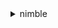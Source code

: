 <details>

<summary>
nimble
</summary>

- <details><summary>accept-eulas</summary>

  * --client-token
  * --eula-ids
  * --studio-id
  * --cli-input-json
  * --cli-input-yaml
  * --generate-cli-skeleton


- <details><summary>create-launch-profile</summary>

  * --client-token
  * --description
  * --ec2-subnet-ids
  * --launch-profile-protocol-versions
  * --name
  * --stream-configuration
  * --studio-component-ids
  * --studio-id
  * --tags
  * --cli-input-json
  * --cli-input-yaml
  * --generate-cli-skeleton


- <details><summary>create-streaming-image</summary>

  * --client-token
  * --description
  * --ec2-image-id
  * --name
  * --studio-id
  * --tags
  * --cli-input-json
  * --cli-input-yaml
  * --generate-cli-skeleton


- <details><summary>create-streaming-session</summary>

  * --client-token
  * --ec2-instance-type
  * --launch-profile-id
  * --streaming-image-id
  * --studio-id
  * --tags
  * --cli-input-json
  * --cli-input-yaml
  * --generate-cli-skeleton


- <details><summary>create-streaming-session-stream</summary>

  * --client-token
  * --expiration-in-seconds
  * --session-id
  * --studio-id
  * --cli-input-json
  * --cli-input-yaml
  * --generate-cli-skeleton


- <details><summary>create-studio</summary>

  * --admin-role-arn
  * --client-token
  * --display-name
  * --studio-encryption-configuration
  * --studio-name
  * --tags
  * --user-role-arn
  * --cli-input-json
  * --cli-input-yaml
  * --generate-cli-skeleton


- <details><summary>create-studio-component</summary>

  * --client-token
  * --configuration
  * --description
  * --ec2-security-group-ids
  * --initialization-scripts
  * --name
  * --script-parameters
  * --studio-id
  * --subtype
  * --tags
  * --type
  * --cli-input-json
  * --cli-input-yaml
  * --generate-cli-skeleton


- <details><summary>delete-launch-profile</summary>

  * --client-token
  * --launch-profile-id
  * --studio-id
  * --cli-input-json
  * --cli-input-yaml
  * --generate-cli-skeleton


- <details><summary>delete-launch-profile-member</summary>

  * --client-token
  * --launch-profile-id
  * --principal-id
  * --studio-id
  * --cli-input-json
  * --cli-input-yaml
  * --generate-cli-skeleton


- <details><summary>delete-streaming-image</summary>

  * --client-token
  * --streaming-image-id
  * --studio-id
  * --cli-input-json
  * --cli-input-yaml
  * --generate-cli-skeleton


- <details><summary>delete-streaming-session</summary>

  * --client-token
  * --session-id
  * --studio-id
  * --cli-input-json
  * --cli-input-yaml
  * --generate-cli-skeleton


- <details><summary>delete-studio</summary>

  * --client-token
  * --studio-id
  * --cli-input-json
  * --cli-input-yaml
  * --generate-cli-skeleton


- <details><summary>delete-studio-component</summary>

  * --client-token
  * --studio-component-id
  * --studio-id
  * --cli-input-json
  * --cli-input-yaml
  * --generate-cli-skeleton


- <details><summary>delete-studio-member</summary>

  * --client-token
  * --principal-id
  * --studio-id
  * --cli-input-json
  * --cli-input-yaml
  * --generate-cli-skeleton


- <details><summary>get-eula</summary>

  * --eula-id
  * --cli-input-json
  * --cli-input-yaml
  * --generate-cli-skeleton


- <details><summary>get-launch-profile</summary>

  * --launch-profile-id
  * --studio-id
  * --cli-input-json
  * --cli-input-yaml
  * --generate-cli-skeleton


- <details><summary>get-launch-profile-details</summary>

  * --launch-profile-id
  * --studio-id
  * --cli-input-json
  * --cli-input-yaml
  * --generate-cli-skeleton


- <details><summary>get-launch-profile-initialization</summary>

  * --launch-profile-id
  * --launch-profile-protocol-versions
  * --launch-purpose
  * --platform
  * --studio-id
  * --cli-input-json
  * --cli-input-yaml
  * --generate-cli-skeleton


- <details><summary>get-launch-profile-member</summary>

  * --launch-profile-id
  * --principal-id
  * --studio-id
  * --cli-input-json
  * --cli-input-yaml
  * --generate-cli-skeleton


- <details><summary>get-streaming-image</summary>

  * --streaming-image-id
  * --studio-id
  * --cli-input-json
  * --cli-input-yaml
  * --generate-cli-skeleton


- <details><summary>get-streaming-session</summary>

  * --session-id
  * --studio-id
  * --cli-input-json
  * --cli-input-yaml
  * --generate-cli-skeleton


- <details><summary>get-streaming-session-stream</summary>

  * --session-id
  * --stream-id
  * --studio-id
  * --cli-input-json
  * --cli-input-yaml
  * --generate-cli-skeleton


- <details><summary>get-studio</summary>

  * --studio-id
  * --cli-input-json
  * --cli-input-yaml
  * --generate-cli-skeleton


- <details><summary>get-studio-component</summary>

  * --studio-component-id
  * --studio-id
  * --cli-input-json
  * --cli-input-yaml
  * --generate-cli-skeleton


- <details><summary>get-studio-member</summary>

  * --principal-id
  * --studio-id
  * --cli-input-json
  * --cli-input-yaml
  * --generate-cli-skeleton


- <details><summary>help</summary>

  * 


- <details><summary>list-eula-acceptances</summary>

  * --eula-ids
  * --studio-id
  * --cli-input-json
  * --cli-input-yaml
  * --starting-token
  * --max-items
  * --generate-cli-skeleton


- <details><summary>list-eulas</summary>

  * --eula-ids
  * --cli-input-json
  * --cli-input-yaml
  * --starting-token
  * --max-items
  * --generate-cli-skeleton


- <details><summary>list-launch-profile-members</summary>

  * --launch-profile-id
  * --studio-id
  * --cli-input-json
  * --cli-input-yaml
  * --starting-token
  * --page-size
  * --max-items
  * --generate-cli-skeleton


- <details><summary>list-launch-profiles</summary>

  * --principal-id
  * --states
  * --studio-id
  * --cli-input-json
  * --cli-input-yaml
  * --starting-token
  * --page-size
  * --max-items
  * --generate-cli-skeleton


- <details><summary>list-streaming-images</summary>

  * --owner
  * --studio-id
  * --cli-input-json
  * --cli-input-yaml
  * --starting-token
  * --max-items
  * --generate-cli-skeleton


- <details><summary>list-streaming-sessions</summary>

  * --created-by
  * --session-ids
  * --studio-id
  * --cli-input-json
  * --cli-input-yaml
  * --starting-token
  * --max-items
  * --generate-cli-skeleton


- <details><summary>list-studio-components</summary>

  * --states
  * --studio-id
  * --types
  * --cli-input-json
  * --cli-input-yaml
  * --starting-token
  * --page-size
  * --max-items
  * --generate-cli-skeleton


- <details><summary>list-studio-members</summary>

  * --studio-id
  * --cli-input-json
  * --cli-input-yaml
  * --starting-token
  * --page-size
  * --max-items
  * --generate-cli-skeleton


- <details><summary>list-studios</summary>

  * --cli-input-json
  * --cli-input-yaml
  * --starting-token
  * --max-items
  * --generate-cli-skeleton


- <details><summary>list-tags-for-resource</summary>

  * --resource-arn
  * --cli-input-json
  * --cli-input-yaml
  * --generate-cli-skeleton


- <details><summary>put-launch-profile-members</summary>

  * --client-token
  * --identity-store-id
  * --launch-profile-id
  * --members
  * --studio-id
  * --cli-input-json
  * --cli-input-yaml
  * --generate-cli-skeleton


- <details><summary>put-studio-members</summary>

  * --client-token
  * --identity-store-id
  * --members
  * --studio-id
  * --cli-input-json
  * --cli-input-yaml
  * --generate-cli-skeleton


- <details><summary>start-studio-sso-configuration-repair</summary>

  * --client-token
  * --studio-id
  * --cli-input-json
  * --cli-input-yaml
  * --generate-cli-skeleton


- <details><summary>tag-resource</summary>

  * --resource-arn
  * --tags
  * --cli-input-json
  * --cli-input-yaml
  * --generate-cli-skeleton


- <details><summary>untag-resource</summary>

  * --resource-arn
  * --tag-keys
  * --cli-input-json
  * --cli-input-yaml
  * --generate-cli-skeleton


- <details><summary>update-launch-profile</summary>

  * --client-token
  * --description
  * --launch-profile-id
  * --launch-profile-protocol-versions
  * --name
  * --stream-configuration
  * --studio-component-ids
  * --studio-id
  * --cli-input-json
  * --cli-input-yaml
  * --generate-cli-skeleton


- <details><summary>update-launch-profile-member</summary>

  * --client-token
  * --launch-profile-id
  * --persona
  * --principal-id
  * --studio-id
  * --cli-input-json
  * --cli-input-yaml
  * --generate-cli-skeleton


- <details><summary>update-streaming-image</summary>

  * --client-token
  * --description
  * --name
  * --streaming-image-id
  * --studio-id
  * --cli-input-json
  * --cli-input-yaml
  * --generate-cli-skeleton


- <details><summary>update-studio</summary>

  * --admin-role-arn
  * --client-token
  * --display-name
  * --studio-id
  * --user-role-arn
  * --cli-input-json
  * --cli-input-yaml
  * --generate-cli-skeleton


- <details><summary>update-studio-component</summary>

  * --client-token
  * --configuration
  * --description
  * --ec2-security-group-ids
  * --initialization-scripts
  * --name
  * --script-parameters
  * --studio-component-id
  * --studio-id
  * --subtype
  * --type
  * --cli-input-json
  * --cli-input-yaml
  * --generate-cli-skeleton


</details>

